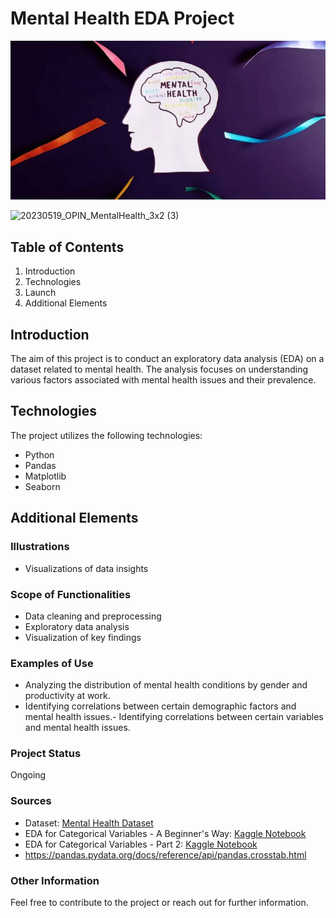 # Mental Health EDA Project

![Dataset Cover](dataset-cover.png)



![20230519_OPIN_MentalHealth_3x2 (3)](https://github.com/celefigs/EDA-milestone-3/assets/156691291/e4dda38e-90a2-4234-8a16-50d3d37c477e)
## Table of Contents
1. Introduction
2. Technologies
3. Launch
4. Additional Elements

## Introduction
The aim of this project is to conduct an exploratory data analysis (EDA) on a dataset related to mental health. The analysis focuses on understanding various factors associated with mental health issues and their prevalence.

## Technologies
The project utilizes the following technologies:
- Python
- Pandas
- Matplotlib
- Seaborn

## Additional Elements

### Illustrations
- Visualizations of data insights

### Scope of Functionalities
- Data cleaning and preprocessing
- Exploratory data analysis
- Visualization of key findings

### Examples of Use
- Analyzing the distribution of mental health conditions by gender and productivity at work.
- Identifying correlations between certain demographic factors and mental health issues.- Identifying correlations between certain variables and mental health issues.

### Project Status
Ongoing

### Sources
- Dataset: [Mental Health Dataset](https://www.kaggle.com/datasets/bhavikjikadara/mental-health-dataset)
- EDA for Categorical Variables - A Beginner's Way: [Kaggle Notebook](https://www.kaggle.com/code/nextbigwhat/eda-for-categorical-variables-a-beginner-s-way)
- EDA for Categorical Variables - Part 2: [Kaggle Notebook](https://www.kaggle.com/code/nextbigwhat/eda-for-categorical-variables-part-2)
- https://pandas.pydata.org/docs/reference/api/pandas.crosstab.html

### Other Information
Feel free to contribute to the project or reach out for further information.
